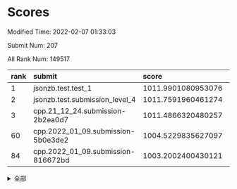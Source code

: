 # Scores

Modified Time: 2022-02-07 01:33:03

Submit Num: 207

All Rank Num: 149517

| rank |               submit               |       score        |       sigma        | pk_num |
| :--- | :--------------------------------- | :----------------- | :----------------- | :----- |
| 1    | jsonzb.test.test_1                 | 1011.9901080953076 | 0.793500812692611  | 2891   |
| 2    | jsonzb.test.submission_level_4     | 1011.7591960461274 | 0.7968775655075657 | 2891   |
| 3    | cpp.21_12_24.submission-2b2ea0d7   | 1011.4866320480257 | 0.7463753456827539 | 2891   |
| 60   | cpp.2022_01_09.submission-5b0e3de2 | 1004.5229835627097 | 0.710920523510396  | 2891   |
| 84   | cpp.2022_01_09.submission-816672bd | 1003.2002400430121 | 0.7129332708226157 | 2888   |


<details>
<summary>全部</summary>

| rank |                 submit                 |       score        |       sigma        | pk_num |
| :--- | :------------------------------------- | :----------------- | :----------------- | :----- |
| 1    | jsonzb.test.test_1                     | 1011.9901080953076 | 0.793500812692611  | 2891   |
| 2    | jsonzb.test.submission_level_4         | 1011.7591960461274 | 0.7968775655075657 | 2891   |
| 3    | cpp.21_12_24.submission-2b2ea0d7       | 1011.4866320480257 | 0.7463753456827539 | 2891   |
| 4    | gobigger.level_3.submission_level_3_21 | 1011.3941044275833 | 0.7632222573252084 | 2888   |
| 5    | gobigger.level_3.submission_level_3_6  | 1011.2833794625241 | 0.7631326913926443 | 2890   |
| 6    | gobigger.level_3.submission_level_3_48 | 1010.9792696591522 | 0.7569586819707538 | 2886   |
| 7    | gobigger.level_3.submission_level_3_4  | 1010.9526010668119 | 0.7418728858073883 | 2886   |
| 8    | gobigger.level_3.submission_level_3_9  | 1010.891619686099  | 0.750116229734981  | 2888   |
| 9    | gobigger.level_3.submission_level_3_30 | 1010.8176024353013 | 0.7926293556195345 | 2888   |
| 10   | gobigger.level_3.submission_level_3_33 | 1010.7657068295049 | 0.7776928151413136 | 2892   |
| 11   | gobigger.level_3.submission_level_3_23 | 1010.7323099917885 | 0.7806865416619447 | 2890   |
| 12   | gobigger.level_3.submission_level_3_5  | 1010.7051139285556 | 0.7641381677483592 | 2885   |
| 13   | gobigger.level_3.submission_level_3_44 | 1010.5999843917215 | 0.7885962734371552 | 2889   |
| 14   | gobigger.level_3.submission_level_3_3  | 1010.5457041389676 | 0.7700535494934209 | 2891   |
| 15   | gobigger.level_3.submission_level_3_45 | 1010.4375855700067 | 0.7496390862614366 | 2890   |
| 16   | gobigger.level_3.submission_level_3_22 | 1010.4137757248463 | 0.7764748167452018 | 2891   |
| 17   | gobigger.level_3.submission_level_3_46 | 1010.3829761592075 | 0.7491312035173202 | 2893   |
| 18   | gobigger.level_3.submission_level_3_19 | 1010.3815392291813 | 0.7586968499134381 | 2890   |
| 19   | gobigger.level_3.submission_level_3_31 | 1010.326422861096  | 0.764795383955188  | 2891   |
| 20   | gobigger.level_3.submission_level_3_29 | 1010.3134604639804 | 0.7602233696840813 | 2883   |
| 21   | gobigger.level_3.submission_level_3_42 | 1010.1969276176976 | 0.7532794265002924 | 2897   |
| 22   | gobigger.level_3.submission_level_3_13 | 1010.1735979309219 | 0.7578337000848167 | 2890   |
| 23   | gobigger.level_3.submission_level_3_25 | 1010.1464498199424 | 0.7750316614041606 | 2890   |
| 24   | gobigger.level_3.submission_level_3_17 | 1010.1138837751054 | 0.745655390405678  | 2892   |
| 25   | gobigger.level_3.submission_level_3_39 | 1010.1032693507102 | 0.7776193483749301 | 2891   |
| 26   | gobigger.level_3.submission_level_3_35 | 1010.0607896437978 | 0.7624287036455152 | 2885   |
| 27   | gobigger.level_3.submission_level_3_32 | 1010.0087649646209 | 0.7495429265921385 | 2890   |
| 28   | gobigger.level_3.submission_level_3_36 | 1009.9677545627914 | 0.7619405145556005 | 2896   |
| 29   | gobigger.level_3.submission_level_3_40 | 1009.9599233340911 | 0.759763210162377  | 2893   |
| 30   | gobigger.level_3.submission_level_3_16 | 1009.9394200257723 | 0.7526505893551091 | 2886   |
| 31   | gobigger.level_3.submission_level_3_37 | 1009.916945602861  | 0.7537685669526081 | 2890   |
| 32   | gobigger.level_3.submission_level_3_7  | 1009.8534879889153 | 0.7544540998295484 | 2886   |
| 33   | gobigger.level_3.submission_level_3_8  | 1009.7968846857492 | 0.7650350191177826 | 2892   |
| 34   | gobigger.level_3.submission_level_3_2  | 1009.7407765979626 | 0.7473375916980994 | 2891   |
| 35   | gobigger.level_3.submission_level_3_41 | 1009.726158680923  | 0.7588735730551691 | 2888   |
| 36   | gobigger.level_3.submission_level_3_15 | 1009.7081420086193 | 0.7400800290934321 | 2882   |
| 37   | gobigger.level_3.submission_level_3_38 | 1009.6895889856337 | 0.7778584535634254 | 2888   |
| 38   | gobigger.level_3.submission_level_3_12 | 1009.5295764766491 | 0.7487447406599274 | 2887   |
| 39   | gobigger.level_3.submission_level_3_34 | 1009.49584021634   | 0.7583383709989907 | 2894   |
| 40   | gobigger.level_3.submission_level_3_18 | 1009.3779811352631 | 0.7465806852208998 | 2895   |
| 41   | gobigger.level_3.submission_level_3_27 | 1009.304461682918  | 0.7446893572967983 | 2890   |
| 42   | gobigger.level_3.submission_level_3_43 | 1009.2690137654216 | 0.7475516792174086 | 2893   |
| 43   | gobigger.level_3.submission_level_3_28 | 1009.2557219748812 | 0.7529210379864018 | 2887   |
| 44   | gobigger.level_3.submission_level_3_49 | 1009.2444801118761 | 0.758639235972619  | 2889   |
| 45   | gobigger.level_3.submission_level_3_1  | 1009.0622902387495 | 0.7467915409814069 | 2890   |
| 46   | gobigger.level_3.submission_level_3_47 | 1009.0000501426375 | 0.7419253693877395 | 2891   |
| 47   | gobigger.level_3.submission_level_3_14 | 1008.9830161606088 | 0.7409126685519507 | 2887   |
| 48   | gobigger.level_3.submission_level_3_0  | 1008.975472058428  | 0.7456399922713564 | 2891   |
| 49   | gobigger.level_3.submission_level_3_11 | 1008.8938784594454 | 0.746928713431736  | 2887   |
| 50   | gobigger.level_3.submission_level_3_24 | 1008.6591613351078 | 0.7911600393696281 | 2891   |
| 51   | gobigger.level_3.submission_level_3_10 | 1008.588550347771  | 0.7219459673485205 | 2886   |
| 52   | gobigger.level_3.submission_level_3_26 | 1008.4086994280584 | 0.7240422159492577 | 2892   |
| 53   | gobigger.level_3.submission_level_3_20 | 1008.1242357704905 | 0.7459973130998098 | 2889   |
| 54   | gobigger.level_1.submission_level_1_39 | 1005.0504235822987 | 0.7273447107766572 | 2887   |
| 55   | gobigger.level_1.submission_level_1_23 | 1005.0300217496266 | 0.7213860836794707 | 2890   |
| 56   | gobigger.level_1.submission_level_1_32 | 1005.0173345390857 | 0.7199364422482896 | 2890   |
| 57   | gobigger.level_1.submission_level_1_41 | 1004.9486574237984 | 0.7128371679615869 | 2890   |
| 58   | gobigger.level_1.submission_level_1_42 | 1004.820463624814  | 0.7272540306661307 | 2889   |
| 59   | gobigger.level_1.submission_level_1_21 | 1004.6724330632675 | 0.7281335197897275 | 2888   |
| 60   | cpp.2022_01_09.submission-5b0e3de2     | 1004.5229835627097 | 0.710920523510396  | 2891   |
| 61   | gobigger.level_1.submission_level_1_8  | 1004.1618770434574 | 0.7193195990327126 | 2887   |
| 62   | gobigger.level_1.submission_level_1_15 | 1004.1517449758966 | 0.7228887940166194 | 2892   |
| 63   | gobigger.level_1.submission_level_1_49 | 1004.1355081431959 | 0.7076389414831012 | 2895   |
| 64   | gobigger.level_1.submission_level_1_33 | 1004.1063947048502 | 0.7188816143832004 | 2896   |
| 65   | gobigger.level_1.submission_level_1_18 | 1004.1043267878015 | 0.7196052450061298 | 2887   |
| 66   | gobigger.level_1.submission_level_1_12 | 1004.043421731228  | 0.7037196982583032 | 2886   |
| 67   | gobigger.level_1.submission_level_1_1  | 1003.9570509346074 | 0.7290960312324913 | 2888   |
| 68   | gobigger.level_1.submission_level_1_25 | 1003.8674886295686 | 0.7235665987563366 | 2889   |
| 69   | gobigger.level_1.submission_level_1_16 | 1003.8341122696013 | 0.715402959736061  | 2891   |
| 70   | gobigger.level_1.submission_level_1_40 | 1003.8163871797518 | 0.7061658554138383 | 2892   |
| 71   | gobigger.level_1.submission_level_1_43 | 1003.7839792448809 | 0.7106996415733471 | 2889   |
| 72   | gobigger.level_1.submission_level_1_34 | 1003.6130707735847 | 0.7149666513820088 | 2889   |
| 73   | gobigger.level_1.submission_level_1_35 | 1003.522296254662  | 0.708483571396106  | 2891   |
| 74   | gobigger.level_1.submission_level_1_22 | 1003.4679592419976 | 0.7172272520802034 | 2890   |
| 75   | gobigger.level_1.submission_level_1_44 | 1003.4497278634014 | 0.711112529486238  | 2889   |
| 76   | gobigger.level_1.submission_level_1_28 | 1003.4338804709516 | 0.7101723003815601 | 2887   |
| 77   | gobigger.level_1.submission_level_1_14 | 1003.4254992604241 | 0.7214060988664256 | 2891   |
| 78   | gobigger.level_1.submission_level_1_20 | 1003.3176380342617 | 0.7201877111871756 | 2887   |
| 79   | gobigger.level_1.submission_level_1_10 | 1003.295357340633  | 0.724021885646771  | 2884   |
| 80   | gobigger.level_1.submission_level_1_3  | 1003.2462797424797 | 0.7146625133251424 | 2890   |
| 81   | gobigger.level_1.submission_level_1_7  | 1003.236248033973  | 0.7055082825338962 | 2886   |
| 82   | gobigger.level_1.submission_level_1_47 | 1003.2290471906094 | 0.7108181828646316 | 2884   |
| 83   | gobigger.level_1.submission_level_1_29 | 1003.2130318198458 | 0.7142338389248217 | 2886   |
| 84   | cpp.2022_01_09.submission-816672bd     | 1003.2002400430121 | 0.7129332708226157 | 2888   |
| 85   | gobigger.level_1.submission_level_1_17 | 1003.1962896673913 | 0.7241820554325757 | 2888   |
| 86   | gobigger.level_1.submission_level_1_31 | 1003.182666497944  | 0.7186874448943571 | 2887   |
| 87   | gobigger.level_1.submission_level_1_24 | 1003.1501610496324 | 0.7152469786575306 | 2891   |
| 88   | gobigger.level_1.submission_level_1_27 | 1003.0925830515155 | 0.7207398321834851 | 2888   |
| 89   | gobigger.level_1.submission_level_1_30 | 1003.0571824793655 | 0.7178870858016626 | 2892   |
| 90   | gobigger.level_1.submission_level_1_13 | 1002.9745141761489 | 0.7136164365641029 | 2892   |
| 91   | gobigger.level_1.submission_level_1_9  | 1002.7988396000882 | 0.7082707967693096 | 2885   |
| 92   | gobigger.level_1.submission_level_1_37 | 1002.7947001069068 | 0.7088391570349021 | 2886   |
| 93   | gobigger.level_1.submission_level_1_46 | 1002.6032393177871 | 0.7122788317901274 | 2889   |
| 94   | gobigger.level_1.submission_level_1_2  | 1002.5240321894771 | 0.7142144694194944 | 2887   |
| 95   | gobigger.level_1.submission_level_1_38 | 1002.3389978312149 | 0.7064868524497568 | 2891   |
| 96   | gobigger.level_1.submission_level_1_36 | 1002.2116025265567 | 0.7066550633893482 | 2888   |
| 97   | gobigger.level_1.submission_level_1_6  | 1002.2080203796017 | 0.7131050932660306 | 2891   |
| 98   | gobigger.level_1.submission_level_1_26 | 1002.1570740531268 | 0.7166768403163011 | 2888   |
| 99   | gobigger.level_1.submission_level_1_45 | 1002.0489166763863 | 0.7101125668018832 | 2884   |
| 100  | gobigger.level_1.submission_level_1_48 | 1002.0453537887684 | 0.7189825027544336 | 2886   |
| 101  | gobigger.level_1.submission_level_1_11 | 1002.0134322719748 | 0.7191409985224309 | 2891   |
| 102  | gobigger.level_1.submission_level_1_19 | 1001.9413337603381 | 0.7208807012037762 | 2886   |
| 103  | gobigger.level_1.submission_level_1_4  | 1001.7523249795207 | 0.7081651321740076 | 2890   |
| 104  | gobigger.level_1.submission_level_1_0  | 1001.6786857283662 | 0.7234808087514003 | 2891   |
| 105  | gobigger.level_1.submission_level_1_5  | 1001.6241799650428 | 0.7182216410407936 | 2880   |
| 106  | gobigger.random.submission_random_25   | 997.761710612651   | 0.6955072345485522 | 2893   |
| 107  | gobigger.random.submission_random_6    | 997.7319020097428  | 0.705717425875235  | 2890   |
| 108  | gobigger.random.submission_random_32   | 997.4095056942614  | 0.7161110543593915 | 2888   |
| 109  | gobigger.random.submission_random_16   | 997.1117762149331  | 0.7133010038186143 | 2885   |
| 110  | gobigger.random.submission_random_31   | 997.0760412899283  | 0.72121878014357   | 2890   |
| 111  | gobigger.random.submission_random_41   | 996.8883909470894  | 0.7090755884257224 | 2888   |
| 112  | gobigger.random.submission_random_24   | 996.7296596284743  | 0.7069802893732796 | 2894   |
| 113  | gobigger.random.submission_random_12   | 996.5833636148208  | 0.7285142346351288 | 2889   |
| 114  | gobigger.random.submission_random_8    | 996.5494847490387  | 0.6986549560539826 | 2888   |
| 115  | gobigger.random.submission_random_27   | 996.4810673767355  | 0.701048504442269  | 2891   |
| 116  | gobigger.random.submission_random_48   | 996.3873683836715  | 0.7060587842874794 | 2892   |
| 117  | gobigger.random.submission_random_39   | 996.3547467828834  | 0.7104646148715525 | 2887   |
| 118  | gobigger.random.submission_random_44   | 996.3530320337159  | 0.7050338888389244 | 2885   |
| 119  | gobigger.random.submission_random_18   | 996.3293196538121  | 0.7132804330000703 | 2891   |
| 120  | gobigger.random.submission_random_17   | 996.2390482225326  | 0.7093814449173369 | 2882   |
| 121  | gobigger.random.submission_random_49   | 996.2214529400983  | 0.7044961015606772 | 2896   |
| 122  | gobigger.random.submission_random_40   | 996.2160262780754  | 0.7223971416169961 | 2891   |
| 123  | gobigger.random.submission_random_38   | 996.2102790722269  | 0.7310947217073327 | 2891   |
| 124  | gobigger.random.submission_random_1    | 996.1866729049946  | 0.6957750767640337 | 2891   |
| 125  | gobigger.random.submission_random_23   | 996.1574416019965  | 0.722935345726397  | 2890   |
| 126  | gobigger.random.submission_random_22   | 996.1187345102423  | 0.714925297024243  | 2891   |
| 127  | gobigger.random.submission_random_20   | 996.0348470255747  | 0.7100414348427643 | 2884   |
| 128  | gobigger.random.submission_random_14   | 996.0084602296155  | 0.7042132043902756 | 2886   |
| 129  | gobigger.random.submission_random_45   | 995.965715910679   | 0.7041206005481911 | 2885   |
| 130  | gobigger.random.submission_random_11   | 995.936338069764   | 0.7230426006827726 | 2890   |
| 131  | gobigger.random.submission_random_13   | 995.9317353013856  | 0.7109028285234805 | 2887   |
| 132  | gobigger.random.submission_random_37   | 995.9297076348     | 0.7092411276503553 | 2890   |
| 133  | gobigger.random.submission_random_21   | 995.9085725130877  | 0.7092477963488291 | 2885   |
| 134  | gobigger.random.submission_random_19   | 995.8971371942441  | 0.7008059287118008 | 2893   |
| 135  | gobigger.random.submission_random_29   | 995.8870883452776  | 0.7131073848594289 | 2895   |
| 136  | gobigger.random.submission_random_43   | 995.7843302656546  | 0.7199246082555081 | 2887   |
| 137  | gobigger.random.submission_random_47   | 995.7620415434454  | 0.7044345858017222 | 2891   |
| 138  | gobigger.random.submission_random_46   | 995.6731766176465  | 0.7185637506230417 | 2888   |
| 139  | gobigger.random.submission_random_28   | 995.6474583606112  | 0.7251539591559795 | 2888   |
| 140  | gobigger.random.submission_random_30   | 995.6132622752955  | 0.7203454910163205 | 2896   |
| 141  | gobigger.random.submission_random_9    | 995.5784602886064  | 0.7164491538886103 | 2886   |
| 142  | gobigger.random.submission_random_36   | 995.563223170958   | 0.7075970483938817 | 2893   |
| 143  | gobigger.random.submission_random_33   | 995.5522747395358  | 0.7341463732864549 | 2895   |
| 144  | gobigger.random.submission_random_0    | 995.5363622401895  | 0.7040558336504216 | 2885   |
| 145  | gobigger.random.submission_random_35   | 995.4840790063736  | 0.7042761196518966 | 2887   |
| 146  | gobigger.random.submission_random_42   | 995.3500980380436  | 0.7015852304354256 | 2888   |
| 147  | gobigger.random.submission_random_4    | 995.2967009358711  | 0.7083102806242287 | 2886   |
| 148  | gobigger.random.submission_random_7    | 995.2766814873878  | 0.701342672425752  | 2890   |
| 149  | gobigger.random.submission_random_26   | 995.2426958076263  | 0.7148083363410498 | 2891   |
| 150  | gobigger.random.submission_random_3    | 995.1123258014557  | 0.7127348057714677 | 2891   |
| 151  | gobigger.random.submission_random_2    | 994.9398795670713  | 0.7152493556063675 | 2891   |
| 152  | gobigger.level_2.submission_level_2_37 | 994.906940783423   | 0.7212345080822025 | 2894   |
| 153  | gobigger.random.submission_random_34   | 994.8527154331156  | 0.7223933385443815 | 2893   |
| 154  | gobigger.level_2.submission_level_2_49 | 994.6813137403828  | 0.7364409684088807 | 2889   |
| 155  | gobigger.random.submission_random_10   | 994.542004979526   | 0.7205095505648799 | 2894   |
| 156  | gobigger.random.submission_random_5    | 994.5055830935183  | 0.7053602598343408 | 2884   |
| 157  | gobigger.random.submission_random_15   | 994.3736207975987  | 0.7159574759094189 | 2886   |
| 158  | gobigger.level_2.submission_level_2_41 | 994.3438574114938  | 0.7320896941920787 | 2886   |
| 159  | gobigger.level_2.submission_level_2_19 | 993.9198994450556  | 0.7427159457240172 | 2886   |
| 160  | gobigger.level_2.submission_level_2_42 | 993.4698418946119  | 0.7326121300038825 | 2889   |
| 161  | gobigger.level_2.submission_level_2_21 | 993.3929966741795  | 0.7380381224802144 | 2891   |
| 162  | gobigger.level_2.submission_level_2_1  | 993.3631911162054  | 0.7373292926555952 | 2895   |
| 163  | gobigger.level_2.submission_level_2_9  | 993.2940847243528  | 0.7327066467487418 | 2889   |
| 164  | gobigger.level_2.submission_level_2_25 | 993.0924988579026  | 0.7365841881635138 | 2890   |
| 165  | gobigger.level_2.submission_level_2_38 | 993.0009566893556  | 0.7445225529832137 | 2889   |
| 166  | gobigger.level_2.submission_level_2_39 | 992.847936795498   | 0.7476206922616969 | 2890   |
| 167  | gobigger.level_2.submission_level_2_0  | 992.7450636379267  | 0.7379100369177158 | 2890   |
| 168  | gobigger.level_2.submission_level_2_23 | 992.6582120803273  | 0.733783532850842  | 2889   |
| 169  | gobigger.level_2.submission_level_2_6  | 992.6529358864346  | 0.7367961779535424 | 2889   |
| 170  | gobigger.level_2.submission_level_2_4  | 992.5760592891313  | 0.7335901436390139 | 2891   |
| 171  | gobigger.level_2.submission_level_2_36 | 992.4913021236799  | 0.7514069468027947 | 2884   |
| 172  | gobigger.level_2.submission_level_2_16 | 992.4563951089344  | 0.7296047741730801 | 2881   |
| 173  | gobigger.level_2.submission_level_2_33 | 992.4542294253112  | 0.7369718780106469 | 2890   |
| 174  | gobigger.level_2.submission_level_2_47 | 992.4229703245609  | 0.73618754161503   | 2886   |
| 175  | gobigger.level_2.submission_level_2_48 | 992.4125681187257  | 0.7398135773875664 | 2890   |
| 176  | gobigger.level_2.submission_level_2_44 | 992.3347758386183  | 0.742811531278121  | 2890   |
| 177  | gobigger.level_2.submission_level_2_12 | 992.26596222613    | 0.740522850674286  | 2892   |
| 178  | gobigger.level_2.submission_level_2_14 | 992.2503514752703  | 0.7481152169820121 | 2891   |
| 179  | gobigger.level_2.submission_level_2_31 | 992.1511080592957  | 0.7457535886209583 | 2887   |
| 180  | gobigger.level_2.submission_level_2_10 | 992.0806019124797  | 0.7593443832290814 | 2886   |
| 181  | gobigger.level_2.submission_level_2_40 | 992.0686416723422  | 0.7380364402396017 | 2895   |
| 182  | gobigger.level_2.submission_level_2_18 | 992.0543343468136  | 0.7401927849555179 | 2886   |
| 183  | gobigger.level_2.submission_level_2_24 | 992.0192669899055  | 0.754093796811381  | 2888   |
| 184  | gobigger.level_2.submission_level_2_13 | 991.8669207067315  | 0.7405290592540972 | 2888   |
| 185  | gobigger.level_2.submission_level_2_26 | 991.7582419838227  | 0.7490526708053573 | 2889   |
| 186  | gobigger.level_2.submission_level_2_29 | 991.6194835627655  | 0.7507021586296302 | 2888   |
| 187  | gobigger.level_2.submission_level_2_27 | 991.5663023985087  | 0.7397416863398867 | 2892   |
| 188  | gobigger.level_2.submission_level_2_7  | 991.4385440248615  | 0.7496485155758457 | 2896   |
| 189  | gobigger.level_2.submission_level_2_11 | 991.4189591653777  | 0.7485749956532551 | 2889   |
| 190  | gobigger.level_2.submission_level_2_32 | 991.4045366398399  | 0.7512490494569211 | 2890   |
| 191  | gobigger.level_2.submission_level_2_5  | 991.3760627060357  | 0.7470379022291846 | 2886   |
| 192  | gobigger.level_2.submission_level_2_30 | 991.3189046471659  | 0.7622095118799682 | 2887   |
| 193  | gobigger.level_2.submission_level_2_46 | 991.2264498625897  | 0.7567583130873329 | 2886   |
| 194  | gobigger.level_2.submission_level_2_45 | 991.1995733179234  | 0.754487481288687  | 2887   |
| 195  | gobigger.level_2.submission_level_2_34 | 991.0639355810783  | 0.7500026332831946 | 2889   |
| 196  | gobigger.level_2.submission_level_2_28 | 991.0357951731035  | 0.7652556078588508 | 2887   |
| 197  | gobigger.level_2.submission_level_2_17 | 991.0216200606407  | 0.7684573026982909 | 2892   |
| 198  | gobigger.level_2.submission_level_2_20 | 990.9777991690493  | 0.7419810560627935 | 2890   |
| 199  | gobigger.level_2.submission_level_2_8  | 990.7165186309886  | 0.7880500112951428 | 2888   |
| 200  | gobigger.level_2.submission_level_2_43 | 990.671742970756   | 0.7527847456049853 | 2888   |
| 201  | gobigger.level_2.submission_level_2_2  | 990.6566601565778  | 0.7481302263594777 | 2893   |
| 202  | gobigger.level_2.submission_level_2_15 | 990.6029307554788  | 0.763050365066847  | 2891   |
| 203  | gobigger.level_2.submission_level_2_3  | 990.5812338109012  | 0.7673942030767796 | 2889   |
| 204  | gobigger.level_2.submission_level_2_22 | 990.2096104872081  | 0.7607525778558486 | 2893   |
| 205  | gobigger.level_2.submission_level_2_35 | 989.8770042290889  | 0.7799011302599315 | 2895   |
| 206  | gobigger.none.submission_none_0        | 975.0851203744894  | 1.5166171892301294 | 2883   |
| 207  | gobigger.none.submission_none_1        | 974.3056167104784  | 1.6741133387077909 | 2894   |

</details>